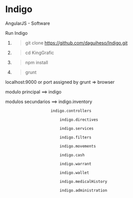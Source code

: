 # Indigo

AngularJS - Software 

Run Indigo

1. > git clone https://github.com/daguiheso/Indigo.git

2. > cd KingGrafic

3. > npm install

4. > grunt

localhost:9000 or port assigned by grunt => browser


modulo principal ==> indigo

modulos secundarios ==> indigo.inventory

                        indigo.controllers
                        
		                    indigo.directives
		                    
		                    indigo.services
		                    
		                    indigo.filters
		
		                    indigo.movements
		                    
		                    indigo.cash
		                    
		                    indigo.warrant
		                    
		                    indigo.wallet
		                    
		                    indigo.medicalHistory
		                    
		                    indigo.administration
